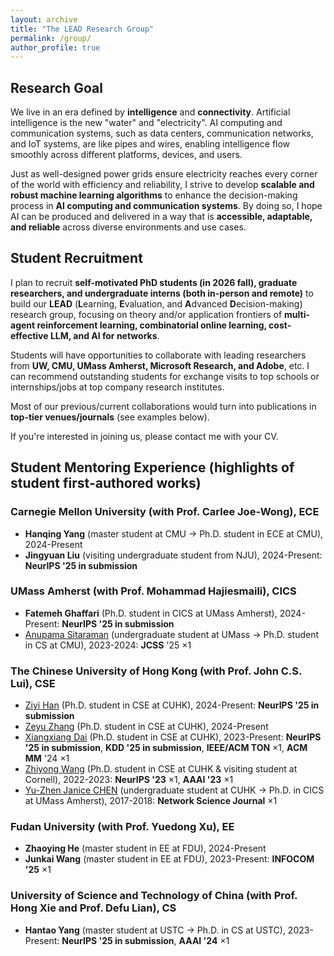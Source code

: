 ```yaml
---
layout: archive
title: "The LEAD Research Group"
permalink: /group/
author_profile: true
---
```


## Research Goal
We live in an era defined by **intelligence** and **connectivity**. Artificial intelligence is the new "water" and "electricity". AI computing and communication systems, such as data centers, communication networks, and IoT systems, are like pipes and wires, enabling intelligence flow smoothly across different platforms, devices, and users.

Just as well-designed power grids ensure electricity reaches every corner of the world with efficiency and reliability, I strive to develop **scalable and robust machine learning algorithms** to enhance the decision-making process in **AI computing and communication systems**. By doing so, I hope AI can be produced and delivered in a way that is **accessible, adaptable, and reliable** across diverse environments and use cases.

## Student Recruitment
I plan to recruit **self-motivated PhD students (in 2026 fall), graduate researchers, and undergraduate interns (both in-person and remote)** to build our **LEAD** (**L**earning, **E**valuation, and **A**dvanced **D**ecision-making) research group, focusing on theory and/or application frontiers of **multi-agent reinforcement learning, combinatorial online learning, cost-effective LLM, and AI for networks**. 

Students will have opportunities to collaborate with leading researchers from **UW, CMU, UMass Amherst, Microsoft Research, and Adobe**, etc. I can recommend outstanding students for exchange visits to top schools or internships/jobs at top company research institutes.

Most of our previous/current collaborations would turn into publications in **top-tier venues/journals** (see examples below). 

If you're interested in joining us, please contact me with your CV.

## Student Mentoring Experience (highlights of student first-authored works)

### Carnegie Mellon University (with Prof. Carlee Joe-Wong), ECE
- **Hanqing Yang** (master student at CMU $\rightarrow$ Ph.D. student in ECE at CMU), 2024-Present<br>
- **Jingyuan Liu** (visiting undergraduate student from NJU), 2024-Present: **NeurIPS '25 in submission** <br>

### UMass Amherst (with Prof. Mohammad Hajiesmaili), CICS
- **Fatemeh Ghaffari** (Ph.D. student in CICS at UMass Amherst), 2024-Present: **NeurIPS '25 in submission** <br>
- [Anupama Sitaraman](https://anupama-sitaraman.github.io/publications/) (undergraduate student at UMass $\rightarrow$  Ph.D. student in CS at CMU), 2023-2024: **JCSS** '25 $\times 1$<br>


### The Chinese University of Hong Kong  (with Prof. John C.S. Lui), CSE
- [Ziyi Han](https://ziyihanzyh.github.io/) (Ph.D. student in CSE at CUHK), 2024-Present: **NeurIPS '25 in submission** <br>
- [Zeyu Zhang](https://zeyuzhangzyz.github.io/) (Ph.D. student in CSE at CUHK), 2024-Present<br>
- [Xiangxiang Dai](https://xiangxdai.github.io/) (Ph.D. student in CSE at CUHK), 2023-Present: **NeurIPS '25 in submission**, **KDD '25 in submission**, **IEEE/ACM TON** $\times 1$, **ACM MM** '24 $\times 1$<br>
- [Zhiyong Wang](https://zhiyongwangwzy.github.io/) (Ph.D. student in CSE at CUHK & visiting student at Cornell), 2022-2023:  **NeurIPS '23** $\times 1$, **AAAI '23** $\times 1$<br>
- [Yu-Zhen Janice CHEN](https://jjanicechen.com/) (undergraduate student at CUHK $\rightarrow$ Ph.D. in CICS at UMass Amherst), 2017-2018: **Network Science Journal** $\times 1$<br>

### Fudan University  (with Prof. Yuedong Xu), EE
- **Zhaoying He** (master student in EE at FDU), 2024-Present
- **Junkai Wang** (master student in EE at FDU), 2023-Present: **INFOCOM '25** $\times 1$

### University of Science and Technology of China  (with Prof. Hong Xie and Prof. Defu Lian), CS
- **Hantao Yang** (master student at USTC $\rightarrow$ Ph.D. in CS at USTC), 2023-Present: **NeurIPS '25 in submission**, **AAAI '24** $\times 1$
